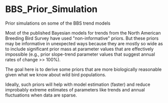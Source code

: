 # BBS_Prior_Simulation
Prior simulations on some of the BBS trend models

Most of the published Bayesian models for trends from the North American Breeding Bird Survey have used "non-informative" priors. But these priors may be informative in unexpected ways because they are mostly so wide as to include significant prior mass at parameter values that are effectively impossible (e.g., prior slope-trend parameter values that suggest annual rates of change >> 100%).

The goal here is to derive some priors that are more biologically reasonable given what we know about wild bird populations.

Ideally, such priors will help with model estimation (faster) and reduce improbably extreme estimates of parameters like trends and annual fluctuations when data are sparse.




